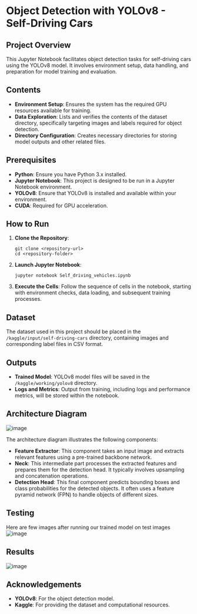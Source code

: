 # Object Detection with YOLOv8 - Self-Driving Cars

## Project Overview
This Jupyter Notebook facilitates object detection tasks for self-driving cars using the YOLOv8 model. It involves environment setup, data handling, and preparation for model training and evaluation.

## Contents
- **Environment Setup**: Ensures the system has the required GPU resources available for training.
- **Data Exploration**: Lists and verifies the contents of the dataset directory, specifically targeting images and labels required for object detection.
- **Directory Configuration**: Creates necessary directories for storing model outputs and other related files.

## Prerequisites
- **Python**: Ensure you have Python 3.x installed.
- **Jupyter Notebook**: This project is designed to be run in a Jupyter Notebook environment.
- **YOLOv8**: Ensure that YOLOv8 is installed and available within your environment.
- **CUDA**: Required for GPU acceleration.

## How to Run
1. **Clone the Repository**: 
   ```
   git clone <repository-url>
   cd <repository-folder>
   ```
2. **Launch Jupyter Notebook**:
   ```
   jupyter notebook Self_driving_vehicles.ipynb
   ```
3. **Execute the Cells**: Follow the sequence of cells in the notebook, starting with environment checks, data loading, and subsequent training processes.

## Dataset
The dataset used in this project should be placed in the `/kaggle/input/self-driving-cars` directory, containing images and corresponding label files in CSV format.

## Outputs
- **Trained Model**: YOLOv8 model files will be saved in the `/kaggle/working/yolov8` directory.
- **Logs and Metrics**: Output from training, including logs and performance metrics, will be stored within the notebook.

## Architecture Diagram

![image](https://github.com/user-attachments/assets/9275f1e8-d335-4590-b101-de7ebe09e99a)

The architecture diagram illustrates the following components:
- **Feature Extractor**: This component takes an input image and extracts relevant features using a pre-trained backbone network.
- **Neck**: This intermediate part processes the extracted features and prepares them for the detection head. It typically involves upsampling and concatenation operations.
- **Detection Head**: This final component predicts bounding boxes and class probabilities for the detected objects. It often uses a feature pyramid network (FPN) to handle objects of different sizes.

## Testing
Here are few images after running our trained model on test images
![image](https://github.com/user-attachments/assets/deb7e95c-df87-4191-b2bb-0c064b1d3cf9)

## Results
![image](https://github.com/user-attachments/assets/b2aa966d-be80-4fd4-ae8d-03feb2770395)

## Acknowledgements
- **YOLOv8**: For the object detection model.
- **Kaggle**: For providing the dataset and computational resources.
